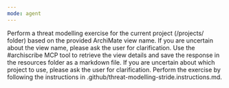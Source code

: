 ```yaml
---
mode: agent
---
```

Perform a threat modelling exercise for the current project (/projects/ folder) based on the provided ArchiMate view name.
If you are uncertain about the view name, please ask the user for clarification.
Use the #archiscribe MCP tool to retrieve the view details and save the response in the resources folder as a markdown file.
If you are uncertain about which project to use, please ask the user for clarification.
Perform the exercise by following the instructions in .github/threat-modelling-stride.instructions.md.